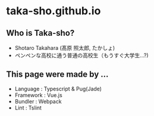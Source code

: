 # taka-sho.github.io

## Who is Taka-sho?

- Shotaro Takahara (髙原 照太郎, たかしょ)
- ペンペンな高校に通う普通の高校生（もうすぐ大学生...?)

## This page were made by ...

- Language : Typescript & Pug(Jade)
- Framework : Vue.js
- Bundler : Webpack
- Lint : Tslint
